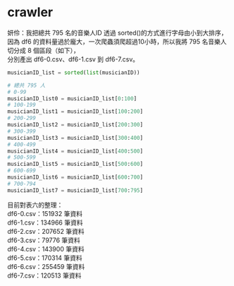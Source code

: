 # crawler
妍伶：我把總共 795 名的音樂人ID 透過 sorted()的方式進行字母由小到大排序，  
因為 df6 的資料量過於龐大，一次爬蟲須爬超過10小時，所以我將 795 名音樂人切分成 8 個區段（如下），  
分別產出 df6-0.csv、df6-1.csv 到 df6-7.csv。

```python
musicianID_list = sorted(list(musicianID))

# 總共 795 人
# 0-99
musicianID_list0 = musicianID_list[0:100]
# 100-199
musicianID_list1 = musicianID_list[100:200]
# 200-299
musicianID_list2 = musicianID_list[200:300]
# 300-399
musicianID_list3 = musicianID_list[300:400]
# 400-499
musicianID_list4 = musicianID_list[400:500]
# 500-599
musicianID_list5 = musicianID_list[500:600]
# 600-699
musicianID_list6 = musicianID_list[600:700]
# 700-794
musicianID_list7 = musicianID_list[700:795]
```

目前對表六的整理：  
df6-0.csv：151932 筆資料  
df6-1.csv：134966 筆資料  
df6-2.csv：207652 筆資料  
df6-3.csv：79776 筆資料  
df6-4.csv：143900 筆資料  
df6-5.csv：170314 筆資料  
df6-6.csv：255459 筆資料  
df6-7.csv：120513 筆資料  
